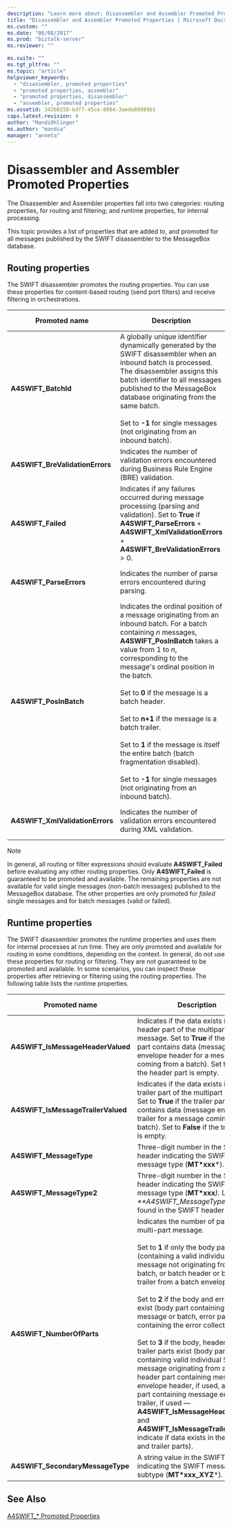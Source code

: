 ```yaml
---
description: "Learn more about: Disassembler and Assembler Promoted Properties"
title: "Disassembler and Assembler Promoted Properties | Microsoft Docs"
ms.custom: ""
ms.date: "06/08/2017"
ms.prod: "biztalk-server"
ms.reviewer: ""

ms.suite: ""
ms.tgt_pltfrm: ""
ms.topic: "article"
helpviewer_keywords: 
  - "disassembler, promoted properties"
  - "promoted properties, assembler"
  - "promoted properties, disassembler"
  - "assembler, promoted properties"
ms.assetid: 342b0250-bdf7-45ce-8964-3aeda89989b1
caps.latest.revision: 4
author: "MandiOhlinger"
ms.author: "mandia"
manager: "anneta"
---
```

# Disassembler and Assembler Promoted Properties
The Disassembler and Assembler properties fall into two categories: routing properties, for routing and filtering; and runtime properties, for internal processing.  
  
This topic provides a list of properties that are added to, and promoted for all messages published by the SWIFT disassembler to the MessageBox database.  
  
## Routing properties

The SWIFT disassembler promotes the routing properties. You can use these properties for content-based routing (send port filters) and receive filtering in orchestrations.  
  
|Promoted name|Description|Data type|Value range|Usage example|  
|-------------------|-----------------|---------------|-----------------|-------------------|  
|**A4SWIFT_BatchId**|A globally unique identifier dynamically generated by the SWIFT disassembler when an inbound batch is processed. The disassembler assigns this batch identifier to all messages published to the MessageBox database originating from the same batch.<br /><br /> Set to **-1** for single messages (not originating from an inbound batch).|String|"-1" or *globally unique identifier (GUID)*|Correlate messages with the same **A4SWIFT_BatchId** value to group them back into the same batch in which they originally arrived.|  
|**A4SWIFT_BreValidationErrors**|Indicates the number of validation errors encountered during Business Rule Engine (BRE) validation.|Numeric|>= 0|Filter for messages that did not fail BRE validation (**A4SWIFT_BREValidationErrors** equals zero).|  
|**A4SWIFT_Failed**|Indicates if any failures occurred during message processing (parsing and validation). Set to **True** if **A4SWIFT_ParseErrors** + **A4SWIFT_XmlValidationErrors** + **A4SWIFT_BreValidationErrors** > 0.|Boolean|True, False|Filter for only valid SWIFT messages (**A4SWIFT_Failed** equals **False**).|  
|**A4SWIFT_ParseErrors**|Indicates the number of parse errors encountered during parsing.|Numeric|>= 0|Filter for messages that did not fail parsing (**A4SWIFT_ParseErrors** equals zero).|  
|**A4SWIFT_PosInBatch**|Indicates the ordinal position of a message originating from an inbound batch. For a batch containing *n* messages, **A4SWIFT_PosInBatch** takes a value from 1 to *n*, corresponding to the message's ordinal position in the batch.<br /><br /> Set to **0** if the message is a batch header.<br /><br /> Set to **n+1** if the message is a batch trailer.<br /><br /> Set to **1** if the message is itself the entire batch (batch fragmentation disabled).<br /><br /> Set to **-1** for single messages (not originating from an inbound batch).|Numeric|>= -1|Sort messages from the same inbound batch into the original order in which they arrived.|  
|**A4SWIFT_XmlValidationErrors**|Indicates the number of validation errors encountered during XML validation.|Numeric|>= 0|Filter for messages that did not fail XML validation (**A4SWIFT_XmlValidationErrors** equals zero).|  
  
> [!NOTE]
>  In general, all routing or filter expressions should evaluate **A4SWIFT_Failed** before evaluating any other routing properties. Only **A4SWIFT_Failed** is guaranteed to be promoted and available. The remaining properties are not available for valid single messages (non-batch messages) published to the MessageBox database. The other properties are only promoted for *failed* single messages and for batch messages (valid or failed).  

## Runtime properties

The SWIFT disassembler promotes the runtime properties and uses them for internal processes at run time. They are only promoted and available for routing in some conditions, depending on the context. In general, do not use these properties for routing or filtering. They are not guaranteed to be promoted and available. In some scenarios, you can inspect these properties after retrieving or filtering using the routing properties. The following table lists the runtime properties.  
  

|           Promoted name            |                                                                                                                                                                                                                                                                                                                                                                                                            Description                                                                                                                                                                                                                                                                                                                                                                                                             | Data type |      Value range       |                                                                           Usage example                                                                           |
|------------------------------------|------------------------------------------------------------------------------------------------------------------------------------------------------------------------------------------------------------------------------------------------------------------------------------------------------------------------------------------------------------------------------------------------------------------------------------------------------------------------------------------------------------------------------------------------------------------------------------------------------------------------------------------------------------------------------------------------------------------------------------------------------------------------------------------------------------------------------------|-----------|------------------------|-------------------------------------------------------------------------------------------------------------------------------------------------------------------|
| **A4SWIFT_IsMessageHeaderValued**  |                                                                                                                                                                                                                                                                                               Indicates if the data exists in the header part of the multipart message. Set to **True** if the header part contains data (message envelope header for a message coming from a batch). Set to **False** if the header part is empty.                                                                                                                                                                                                                                                                                                |  Boolean  |      True, False       |                        Decide whether to inspect the header part of a retrieved message (for example, in a message repair orchestration).                         |
| **A4SWIFT_IsMessageTrailerValued** |                                                                                                                                                                                                                                                                                             Indicates if the data exists in the trailer part of the multipart message. Set to **True** if the trailer part contains data (message envelope trailer for a message coming from a batch). Set to **False** if the trailer part is empty.                                                                                                                                                                                                                                                                                              |  Boolean  |      True, False       |                        Decide whether to inspect the trailer part of a retrieved message (for example, in a message repair orchestration).                        |
|      **A4SWIFT_MessageType**       |                                                                                                                                                                                                                                                                                                                                                                     Three-digit number in the SWIFT header indicating the SWIFT message type (**MT\*xxx**\*).                                                                                                                                                                                                                                                                                                                                                                      |  String   | *Three numeric digits* |                                                     Dynamically identify the SWIFT message type of a message.                                                     |
|      **A4SWIFT_MessageType2**      |                                                                                                                                                                                                                                                                                                                              Three-digit number in the SWIFT header indicating the SWIFT message type (**MT\*xxx**<em>). Use only if \*\*A4SWIFT_MessageType</em>\* is not found in the SWIFT header.                                                                                                                                                                                                                                                                                                                              |  String   | *Three numeric digits* |                                                     Dynamically identify the SWIFT message type of a message.                                                     |
|     **A4SWIFT_NumberOfParts**      | Indicates the number of parts in the multi-part message.<br /><br /> Set to **1** if only the body part exists (containing a valid individual SWIFT message not originating from a batch, or batch header or batch trailer from a batch envelope).<br /><br /> Set to **2** if the body and error parts exist (body part containing the failed message or batch, error part containing the error collection XML).<br /><br /> Set to **3** if the body, header, and trailer parts exist (body part containing valid individual SWIFT message originating from a batch, header part containing message envelope header, if used, and trailer part containing message envelope trailer, if used — **A4SWIFT_IsMessageHeaderValued** and **A4SWIFT_IsMessageTrailerValued** indicate if data exists in the header and trailer parts). |  Numeric  |        1, 2, 3         | Filter for messages with a given number of parts (for example, filter for **A4SWIFT_NumberOfParts** equals two for a message repair orchestration receive shape). |
|  **A4SWIFT_SecondaryMessageType**  |                                                                                                                                                                                                                                                                                                                                                                    A string value in the SWIFT header indicating the SWIFT message subtype (**MT\*xxx_XYZ**\*).                                                                                                                                                                                                                                                                                                                                                                    |  String   |      *Any string*      |                                                   Dynamically identify the SWIFT message subtype of a message.                                                    |
 
## See Also  
[A4SWIFT_* Promoted Properties](../../adapters-and-accelerators/accelerator-swift/a4swift-promoted-properties.md)   

